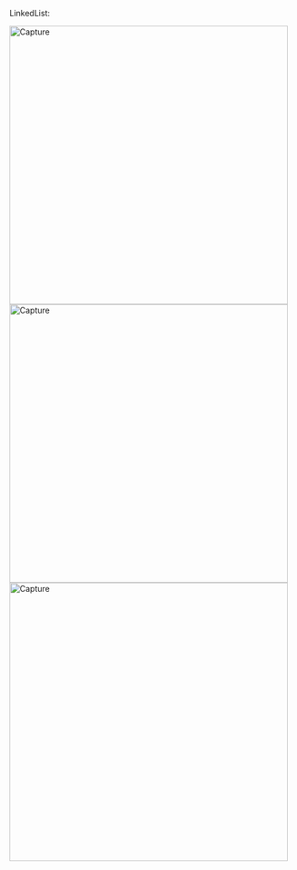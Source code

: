 LinkedList:

<img width="490" alt="Capture" src="https://github.com/UDHAYAKUMAR3638/Assignment/assets/92455020/1b336502-2696-40fc-97c6-c3fca3ceb23f">

<br>
<img width="490" alt="Capture" src="https://github.com/UDHAYAKUMAR3638/Assignment/assets/92455020/d6bfa20a-88ce-43f5-a43a-ac1adf3bf898">
<br>
<img width="490" alt="Capture" src="">

